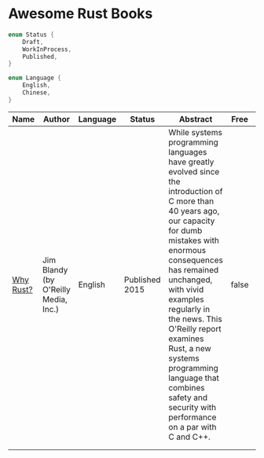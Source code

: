 # Awesome Rust Books

```rust
enum Status {
    Draft,
    WorkInProcess,
    Published,
}

enum Language {
    English,
    Chinese,
}

```

| Name 	| Author 	| Language 	| Status 	| Abstract 	| Free 	| ISBN |
|------	|--------	|----------	|--------	|----------	|------	|------|
|[Why Rust?](https://www.oreilly.com/library/view/why-rust/9781492048589/)|    Jim Blandy (by O'Reilly Media, Inc.)   	|     English     	|   Published 2015     	|  While systems programming languages have greatly evolved since the introduction of C more than 40 years ago, our capacity for dumb mistakes with enormous consequences has remained unchanged, with vivid examples regularly in the news. This O'Reilly report examines Rust, a new systems programming language that combines safety and security with performance on a par with C and C++.        	|   false   	|  9781491927298    |
|      	|        	|          	|        	|          	|      	|      |
|      	|        	|          	|        	|          	|      	|      |
